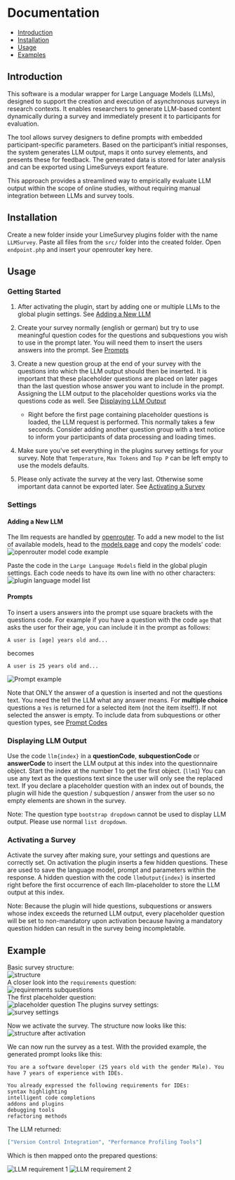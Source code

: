 # Documentation

- [Introduction](#introduction)
- [Installation](#installation)
- [Usage](#usage)
- [Examples](#examples)

## Introduction

This software is a modular wrapper for Large Language Models (LLMs), designed to support the creation and execution of asynchronous surveys in research contexts. It enables researchers to generate LLM-based content dynamically during a survey and immediately present it to participants for evaluation.

The tool allows survey designers to define prompts with embedded participant-specific parameters. Based on the participant’s initial responses, the system generates LLM output, maps it onto survey elements, and presents these for feedback. The generated data is stored for later analysis and can be exported using LimeSurveys export feature.

This approach provides a streamlined way to empirically evaluate LLM output within the scope of online studies, without requiring manual integration between LLMs and survey tools.

## Installation

Create a new folder inside your LimeSurvey plugins folder with the name `LLMSurvey`.
Paste all files from the `src/` folder into the created folder.
Open `endpoint.php` and insert your openrouter key here.

## Usage

### Getting Started

1. After activating the plugin, start by adding one or multiple LLMs to the global plugin settings. See [Adding a New LLM](#adding-a-new-llm)

2. Create your survey normally (english or german) but try to use meaningful question codes for the questions and subquestions you wish to use in the prompt later. You will need them to insert the users answers into the prompt. See [Prompts](#prompts)

3. Create a new question group at the end of your survey with the questions into which the LLM output should then be inserted. It is important that these placeholder questions are placed on later pages than the last question whose answer you want to include in the prompt. Assigning the LLM output to the placeholder questions works via the questions code as well. See [Displaying LLM Output](#displaying-llm-output)

   - Right before the first page containing placeholder questions is loaded, the LLM request is performed. This normally takes a few seconds. Consider adding another question group with a text notice to inform your participants of data processing and loading times.

4. Make sure you've set everything in the plugins survey settings for your survey. Note that `Temperature`, `Max Tokens` and `Top P` can be left empty to use the models defaults.

5. Please only activate the survey at the very last. Otherwise some important data cannot be exported later. See [Activating a Survey](#activating-a-survey)

### Settings

#### Adding a New LLM

The llm requests are handled by [openrouter](https://openrouter.ai/). To add a new model to the list of available models, head to the [models page](https://openrouter.ai/models) and copy the models' code:<br>
![openrouter model code example](images/openrouter-model-code.png)

Paste the code in the `Large Language Models` field in the global plugin settings. Each code needs to have its own line with no other characters:<br>
![plugin language model list](images/plugin-model-list.png)

#### Prompts

To insert a users answers into the prompt use square brackets with the questions code.
For example if you have a question with the code `age` that asks the user for their age, you can include it in the prompt as follows:

```
A user is [age] years old and...
```

becomes

```
A user is 25 years old and...
```

![Prompt example](images/prompt-example.png)

Note that ONLY the answer of a question is inserted and not the questions text. You need the tell the LLM what any answer means.
For **multiple choice** questions a `Yes` is returned for a selected item (not the item itself!). If not selected the answer is empty.
To include data from subquestions or other question types, see [Prompt Codes](prompt-codes.md)

### Displaying LLM Output

Use the code `llm{index}` in a **questionCode**, **subquestionCode** or **answerCode** to insert the LLM output at this index into the questionnaire object.
Start the index at the number 1 to get the first object. (`llm1`)
You can use any text as the questions text since the user will only see the replaced text.
If you declare a placeholder question with an index out of bounds, the plugin will hide the question / subquestion / answer from the user so no empty elements are shown in the survey.

Note: The question type `bootstrap dropdown` cannot be used to display LLM output. Please use normal `list dropdown`.

### Activating a Survey

Activate the survey after making sure, your settings and questions are correctly set.
On activation the plugin inserts a few hidden questions. These are used to save the language model, prompt and parameters within the response.
A hidden question with the code `llmOutput{index}` is inserted right before the first occurrence of each llm-placeholder to store the LLM output at this index.

Note: Because the plugin will hide questions, subquestions or answers whose index exceeds the returned LLM output, every placeholder question will be set to non-mandatory upon activation because having a mandatory question hidden can result in the survey being incompletable.

## Example

Basic survey structure:<br>
![structure](images/structure.png "Survey structure")<br>
A closer look into the `requirements` question:<br>
![requirements subquestions](images/requirements-subquestions.png "Requirements - subquestions")<br>
The first placeholder question:<br>
![placeholder question](images/placeholder-question.png "Placeholder question")
The plugins survey settings:<br>
![survey settings](images/survey-settings.png)<br>

Now we activate the survey. The structure now looks like this:<br>
![structure after activation](images/structure-after-activation.png "Structure after activating the survey")<br>

We can now run the survey as a test. With the provided example, the generated prompt looks like this:

```
You are a software developer (25 years old with the gender Male). You have 7 years of experience with IDEs.

You already expressed the following requirements for IDEs:
syntax highlighting
intelligent code completions
addons and plugins
debugging tools
refactoring methods
```

The LLM returned:

```json
["Version Control Integration", "Performance Profiling Tools"]
```

Which is then mapped onto the prepared questions:

![LLM requirement 1](images/llm-req1.png)
![LLM requirement 2](images/llm-req2.png)
